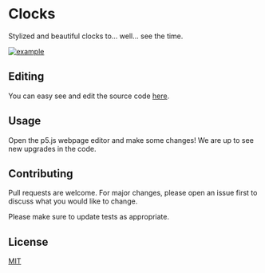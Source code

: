 # Clocks
Stylized and beautiful clocks to... well... see the time.

[![example](https://raw.githubusercontent.com/CatalaHD/Clocks/master/examples/exampleSimple.png)](https://catalahd.github.io/Clocks)

## Editing

You can easy see and edit the source code [here](https://editor.p5js.org/thecatalahd/collections/XsLf0sUaX).

## Usage

Open the p5.js webpage editor and make some changes! We are up to see new upgrades in the code.

## Contributing

Pull requests are welcome. For major changes, please open an issue first to discuss what you would like to change.

Please make sure to update tests as appropriate.

## License

[MIT](https://github.com/CatalaHD/Clocks/blob/master/LICENSE)
